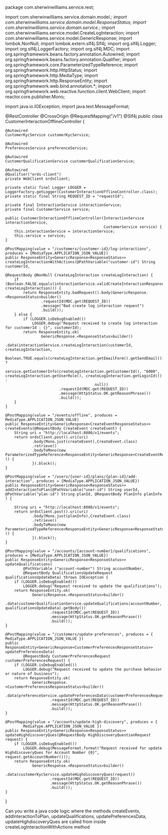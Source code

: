 package com.sherwinwilliams.service.rest;

import com.sherwinwilliams.service.domain.model.*;
import com.sherwinwilliams.service.domain.model.ResponseStatus;
import com.sherwinwilliams.service.domain.service.*;
import com.sherwinwilliams.service.model.CreateLogInteraction;
import com.sherwinwilliams.service.model.GenericResponse;
import lombok.NonNull;
import lombok.extern.slf4j.Slf4j;
import org.slf4j.Logger;
import org.slf4j.LoggerFactory;
import org.slf4j.MDC;
import org.springframework.beans.factory.annotation.Autowired;
import org.springframework.beans.factory.annotation.Qualifier;
import org.springframework.core.ParameterizedTypeReference;
import org.springframework.http.HttpStatus;
import org.springframework.http.MediaType;
import org.springframework.http.ResponseEntity;
import org.springframework.web.bind.annotation.*;
import org.springframework.web.reactive.function.client.WebClient;
import reactor.core.publisher.Mono;

import java.io.IOException;
import java.text.MessageFormat;

@RestController
@CrossOrigin
@RequestMapping("/v1")
@Slf4j
public class CustomerInteractionOfflineController {

    @Autowired
    CustomerKycService customerKycService;

    @Autowired
    PreferencesService preferenceService;

    @Autowired
    CustomerQualificationService customerQualificationService;

    @Autowired
    @Qualifier("ords-client")
    private WebClient ordsClient;

    private static final Logger LOGGER = LoggerFactory.getLogger(CustomerInteractionOfflineController.class);
    private static final String REQUEST_ID = "requestId";

    private final InteractionService interactionService;
    private final CustomerService service;

    public CustomerInteractionOfflineController(InteractionService interactionService,
                                                CustomerService service) {
        this.interactionService = interactionService;
        this.service = service;
    }

    @PostMapping(value = "/customers/{customer-id}/log-interactions", produces = {MediaType.APPLICATION_JSON_VALUE})
    public ResponseEntity<GenericResponse<ResponseStatus>> createLogInteractionWithActions(@PathVariable("customer-id") String customerId,
                                                                                @RequestBody @NonNull CreateLogInteraction createLogInteraction) {
        if (Boolean.FALSE.equals(interactionService.validCreateInteractionResponse(customerId, createLogInteraction))) {
            return ResponseEntity.badRequest().body(GenericResponse.<ResponseStatus>builder()
                    .requestId(MDC.get(REQUEST_ID))
                    .message("Bad create log interaction request")
                    .build());
        } else {
            if (LOGGER.isDebugEnabled())
                LOGGER.debug("Request received to create log interaction for customerId : {}", customerId);
            return ResponseEntity.ok(
                    GenericResponse.<ResponseStatus>builder()
                            .data(interactionService.createLogInteraction(customerId, createLogInteraction,
                                    Boolean.TRUE.equals(createLogInteraction.getEmailForm().getSendEmail()) ?
                                            service.getCustomerInfo(createLogInteraction.getCustomerId(), "6000", createLogInteraction.getUserRole(), createLogInteraction.getLoginId()) :
                                            null))
                            .requestId(MDC.get(REQUEST_ID))
                            .message(HttpStatus.OK.getReasonPhrase())
                            .build());
        }
    }

    @PostMapping(value = "/events/offline", produces = MediaType.APPLICATION_JSON_VALUE)
    public ResponseEntity<GenericResponse<CreateEventResponseStatus>> createEvents(@RequestBody CreateEvent createEvent) {
        String uri = "http://localhost:8080/v1/events";
        return ordsClient.post().uri(uri)
                .body(Mono.just(createEvent),CreateEvent.class)
                .retrieve()
                .bodyToMono(new ParameterizedTypeReference<ResponseEntity<GenericResponse<CreateEventResponseStatus>>>() {
                }).block();
    }

    @PostMapping(value = "/users/{user-id}/plans/{plan-id}/add-interaction", produces = {MediaType.APPLICATION_JSON_VALUE})
    public ResponseEntity<GenericResponse<ResponseStatus>> addInteractionToPlan(@PathVariable("user-id") String userId, @PathVariable("plan-id") String planId, @RequestBody PlanInfo planInfo
    ) {

        String uri = "http://localhost:8080/v1/events";
        return ordsClient.post().uri(uri)
                .body(Mono.just(planInfo),CreateEvent.class)
                .retrieve()
                .bodyToMono(new ParameterizedTypeReference<ResponseEntity<GenericResponse<ResponseStatus>>>() {
                }).block();
    }

    @PostMapping(value = "/accounts/{account-number}/qualifications", produces = {MediaType.APPLICATION_JSON_VALUE})
    public ResponseEntity<GenericResponse<ResponseStatus>> updateQualifications(
            @PathVariable ("account-number") String accountNumber,
            @RequestBody QualificationsUpdateRequest qualificationsUpdateData) throws IOException {
        if (LOGGER.isDebugEnabled())
            LOGGER.debug("Request received to update the qualifications");
        return ResponseEntity.ok(
                GenericResponse.<ResponseStatus>builder()
                        .data(customerQualificationService.updateQualifications(accountNumber, qualificationsUpdateData).getBody())
                        .requestId(MDC.get(REQUEST_ID))
                        .message(HttpStatus.OK.getReasonPhrase())
                        .build());
    }

    @PostMapping(value = "/customers/update-preferences", produces = { MediaType.APPLICATION_JSON_VALUE })
    public ResponseEntity<GenericResponse<CustomerPreferencesResponseStatus>> updatePreferencesData(
            @RequestBody CustomerPreferencesRequest customerPreferencesRequest) {
        if (LOGGER.isDebugEnabled())
            LOGGER.debug("Request received to update the purchase behavior or nature of business");
        return ResponseEntity.ok(
                GenericResponse.<CustomerPreferencesResponseStatus>builder()
                        .data(preferenceService.updatePreferencesData(customerPreferencesRequest))
                        .requestId(MDC.get(REQUEST_ID))
                        .message(HttpStatus.OK.getReasonPhrase())
                        .build());
    }

    @PostMapping(value = "/accounts/update-high-discovery", produces = {
            MediaType.APPLICATION_JSON_VALUE })
    public ResponseEntity<GenericResponse<ResponseStatus>> updateHighdiscoveryQues(@RequestBody HighDiscoveryQuestionRequest request) {
        if (LOGGER.isDebugEnabled())
            LOGGER.debug(MessageFormat.format("Request received for update HighdiscoveryQues for Account Number {0}", request.getAccountNumber()));
        return ResponseEntity.ok(
                GenericResponse.<ResponseStatus>builder()
                        .data(customerKycService.updateHighdiscoveryQues(request))
                        .requestId(MDC.get(REQUEST_ID))
                        .message(HttpStatus.OK.getReasonPhrase())
                        .build());
    }
}

Can you write a java code logic where the methods createEvents, addInteractionToPlan, updateQualifications, updatePreferencesData, updateHighdiscoveryQues are called from inside createLogInteractionWithActions method 
           
